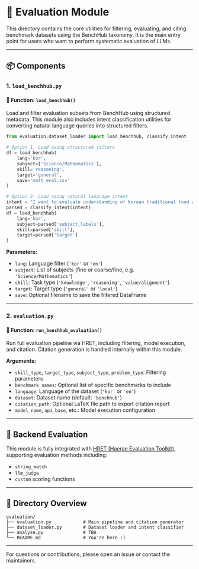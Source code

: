 # 📘 Evaluation Module

This directory contains the core utilities for filtering, evaluating, and citing benchmark datasets using the BenchHub taxonomy. It is the main entry point for users who want to perform systematic evaluation of LLMs.

---

## 📦 Components

### 1. `load_benchhub.py`

#### 🔹 Function: `load_benchhub()`

Load and filter evaluation subsets from BenchHub using structured metadata. This module also includes intent classification utilities for converting natural language queries into structured filters.

```python
from evaluation.dataset_loader import load_benchhub, classify_intent

# Option 1: Load using structured filters
df = load_benchhub(
    lang='kor',
    subject=['Science/Mathematics'],
    skill='reasoning',
    target='general',
    save='math_eval.csv'
)

# Option 2: Load using natural language intent
intent = "I want to evaluate understanding of Korean traditional food and clothing."
parsed = classify_intent(intent)
df = load_benchhub(
    lang='kor',
    subject=parsed['subject_labels'],
    skill=parsed['skill'],
    target=parsed['target']
)
```

**Parameters:**

* `lang`: Language filter (`'kor'` or `'en'`)
* `subject`: List of subjects (fine or coarse/fine, e.g. `'Science/Mathematics'`)
* `skill`: Task type (`'knowledge'`, `'reasoning'`, `'value/alignment'`)
* `target`: Target type (`'general'` or `'local'`)
* `save`: Optional filename to save the filtered DataFrame

---

### 2. `evaluation.py`

#### 🔹 Function: `run_benchhub_evaluation()`

Run full evaluation pipeline via HRET, including filtering, model execution, and citation. Citation generation is handled internally within this module.
<!-- 
```python
from evaluation.evaluate import run_benchhub_evaluation

results = run_benchhub_evaluation(
    skill_type=['knowledge'],
    target_type=['local'],
    subject_type=['Culture/Food', 'Culture/Clothing'],
    problem_type=['MCQA'],
    citation_path='report.tex'
)
``` -->

**Arguments:**

* `skill_type`, `target_type`, `subject_type`, `problem_type`: Filtering parameters
* `benchmark_names`: Optional list of specific benchmarks to include
* `language`: Language of the dataset (`'kor'` or `'en'`)
* `dataset`: Dataset name (default: `'benchhub'`)
* `citation_path`: Optional LaTeX file path to export citation report
* `model_name`, `api_base`, etc.: Model execution configuration

---

## 🧪 Backend Evaluation

This module is fully integrated with [HRET (Haerae Evaluation Toolkit)](https://github.com/HAE-RAE/haerae-evaluation-toolkit/), supporting evaluation methods including:

* `string_match`
* `llm_judge`
* `custom` scoring functions

---

## 📂 Directory Overview

```
evaluation/
├── evaluation.py            # Main pipeline and citation generator
├── dataset_loader.py        # Dataset loader and intent classifier
├── analyze.py               # TBA
└── README.md                # You're here :)
```

---

For questions or contributions, please open an issue or contact the maintainers.
